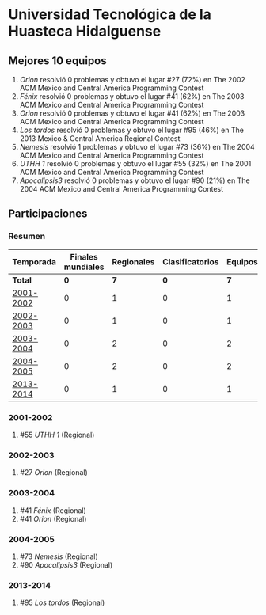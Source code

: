 # Universidad Tecnológica de la Huasteca Hidalguense

## Mejores 10 equipos

1. _Orion_ resolvió 0 problemas y obtuvo el lugar #27 (72%) en The 2002 ACM Mexico and Central America Programming Contest
1. _Fénix_ resolvió 0 problemas y obtuvo el lugar #41 (62%) en The 2003 ACM Mexico and Central America Programming Contest
1. _Orion_ resolvió 0 problemas y obtuvo el lugar #41 (62%) en The 2003 ACM Mexico and Central America Programming Contest
1. _Los tordos_ resolvió 0 problemas y obtuvo el lugar #95 (46%) en The 2013 Mexico & Central America Regional Contest
1. _Nemesis_ resolvió 1 problemas y obtuvo el lugar #73 (36%) en The 2004 ACM Mexico and Central America Programming Contest
1. _UTHH 1_ resolvió 0 problemas y obtuvo el lugar #55 (32%) en The 2001 ACM Mexico and Central America Programming Contest
1. _Apocalipsis3_ resolvió 0 problemas y obtuvo el lugar #90 (21%) en The 2004 ACM Mexico and Central America Programming Contest

## Participaciones

### Resumen

| Temporada | Finales mundiales | Regionales | Clasificatorios | Equipos |
| --- | --- | --- | --- | --- |
| **Total** | **0** | **7** | **0** | **7** |
| [2001-2002](#2001-2002) | 0 | 1 | 0 | 1 |
| [2002-2003](#2002-2003) | 0 | 1 | 0 | 1 |
| [2003-2004](#2003-2004) | 0 | 2 | 0 | 2 |
| [2004-2005](#2004-2005) | 0 | 2 | 0 | 2 |
| [2013-2014](#2013-2014) | 0 | 1 | 0 | 1 |

### 2001-2002

1. #55 _UTHH 1_ (Regional)

### 2002-2003

1. #27 _Orion_ (Regional)

### 2003-2004

1. #41 _Fénix_ (Regional)
1. #41 _Orion_ (Regional)

### 2004-2005

1. #73 _Nemesis_ (Regional)
1. #90 _Apocalipsis3_ (Regional)

### 2013-2014

1. #95 _Los tordos_ (Regional)



